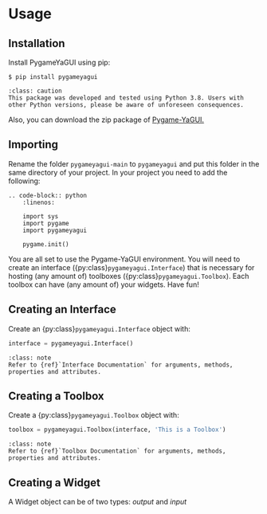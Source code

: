 # Usage

## Installation

Install PygameYaGUI using pip:

```console
$ pip install pygameyagui
```
```{admonition} About Python version
:class: caution
This package was developed and tested using Python 3.8. Users with other Python versions, please be aware of unforeseen consequences.
```

Also, you can download the zip package of [Pygame-YaGUI.](https://github.com/alxndremaciel/pygameyagui/archive/refs/heads/main.zip)

## Importing

Rename the folder `pygameyagui-main` to `pygameyagui` and put this folder in the same directory of your project. In your project you need to add the following:

```{eval-rst}
.. code-block:: python
    :linenos:

    import sys
    import pygame
    import pygameyagui

    pygame.init()
```

You are all set to use the Pygame-YaGUI environment. You will need to create an interface ({py:class}`pygameyagui.Interface`) that is necessary for hosting (any amount of) toolboxes ({py:class}`pygameyagui.Toolbox`). Each toolbox can have (any amount of) your widgets. Have fun!

## Creating an Interface

Create an {py:class}`pygameyagui.Interface` object with:
```python
interface = pygameyagui.Interface()
```

```{admonition} Documentation
:class: note 
Refer to {ref}`Interface Documentation` for arguments, methods, properties and attributes.
```
## Creating a Toolbox

Create a {py:class}`pygameyagui.Toolbox` object with:

```python
toolbox = pygameyagui.Toolbox(interface, 'This is a Toolbox')
```
 
```{admonition} Documentation
:class: note 
Refer to {ref}`Toolbox Documentation` for arguments, methods, properties and attributes.
```
## Creating a Widget

A Widget object can be of two types: _output_ and _input_